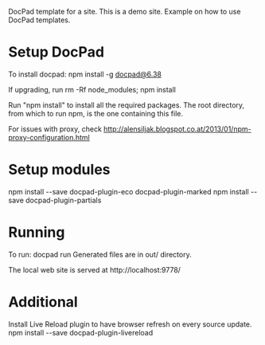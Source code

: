 
DocPad template for a site.
This is a demo site. Example on how to use DocPad templates.

# Setup DocPad #

To install docpad:
	npm install -g docpad@6.38

If upgrading, run
	rm -Rf node_modules; npm install

Run "npm install" to install all the required packages.
The root directory, from which to run npm, is the one containing this file.

For issues with proxy, check 
http://alensiljak.blogspot.co.at/2013/01/npm-proxy-configuration.html

# Setup modules #

npm install --save docpad-plugin-eco docpad-plugin-marked
npm install --save docpad-plugin-partials


# Running #

To run:
	docpad run
Generated files are in out/ directory.

The local web site is served at
http://localhost:9778/

# Additional #

Install Live Reload plugin to have browser refresh on every source update.
	npm install --save docpad-plugin-livereload